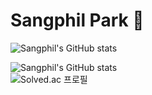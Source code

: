 # Sangphil Park 🦦


![Sangphil's GitHub stats](https://hits.seeyoufarm.com/api/count/incr/badge.svg?url=https%3A%2F%2Fgithub.com%2FSangphilPark&count_bg=%2347B7E3&title_bg=%235B5D5E&icon=&icon_color=%23E7E7E7&title=hits&edge_flat=false)

![Sangphil's GitHub stats](https://github-readme-stats.vercel.app/api?username=SangphilPark&show_icons=true&theme=radical)  
![Solved.ac 프로필](http://mazassumnida.wtf/api/v2/generate_badge?boj=psp112)
<!--
**SangphilPark/SangphilPark** is a ✨ _special_ ✨ repository because its `README.md` (this file) appears on your GitHub profile.

Here are some ideas to get you started:

- 🔭 I’m currently working on ...
- 🌱 I’m currently learning ...
- 👯 I’m looking to collaborate on ...
- 🤔 I’m looking for help with ...
- 💬 Ask me about ...
- 📫 How to reach me: ...
- 😄 Pronouns: ...
- ⚡ Fun fact: ...
-->

